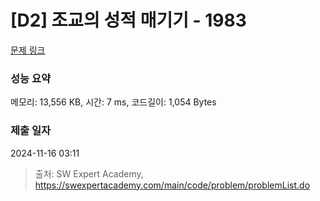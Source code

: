 # [D2] 조교의 성적 매기기 - 1983 

[문제 링크](https://swexpertacademy.com/main/code/problem/problemDetail.do?contestProbId=AV5PwGK6AcIDFAUq) 

### 성능 요약

메모리: 13,556 KB, 시간: 7 ms, 코드길이: 1,054 Bytes

### 제출 일자

2024-11-16 03:11



> 출처: SW Expert Academy, https://swexpertacademy.com/main/code/problem/problemList.do